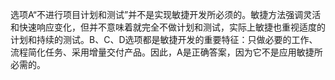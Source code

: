 选项A“不进行项目计划和测试”并不是实现敏捷开发所必须的。敏捷方法强调灵活和快速响应变化，但并不意味着就完全不做计划和测试，实际上敏捷也重视适度的计划和持续的测试。B、C、D选项都是敏捷开发的重要特征：只做必要的工作、流程简化任务、采用增量交付产品。因此，A是正确答案，因为它不是应用敏捷所必需的。